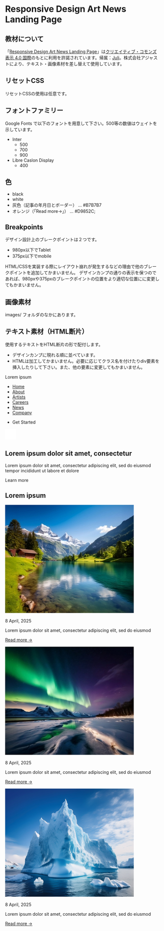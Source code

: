 # Responsive Design Art News Landing Page

## 教材について

「[Responsive Design Art News Landing Page](https://www.figma.com/community/file/1095377079540950532/responsive-design-art-news-landing-page)」は[クリエイティブ・コモンズ 表示 4.0 国際](https://creativecommons.org/licenses/by/4.0/deed.ja)のもとに利用を許諾されています。帰属：[Juli](https://www.figma.com/@juliamoutaqi)。株式会社アジャストにより、テキスト・画像素材を差し替えて使用しています。


## リセットCSS

リセットCSSの使用は任意です。

## フォントファミリー

Google Fonts で以下のフォントを用意して下さい。500等の数値はウェイトを示しています。

- Inter
	- 500
	- 700
	- 900
- Libre Caslon Display
	- 400

## 色

- black
- white
- 灰色（記事の年月日とボーダー） ... #B7B7B7
- オレンジ（「Read more→」） ... #D9852C;

## Breakpoints

デザイン設計上のブレークポイントは２つです。

- 980px以下でTablet
- 375px以下でmobile

HTML/CSSを実装する際にレイアウト崩れが発生するなどの理由で他のブレークポイントを追加してかまいません。
デザインカンプの通りの表示を保つのであれば、980pxや375pxのブレークポイントの位置をより適切な位置にに変更してもかまいません。

## 画像素材

images/ フォルダのなかにあります。

## テキスト素材（HTML断片）

使用するテキストをHTML断片の形で配付します。
- デザインカンプに現れる順に並べています。
- HTMLは加工してかまいません。必要に応じてクラス名を付けたりdiv要素を挿入したりして下さい。また、他の要素に変更してもかまいません。

<title>Lorem ipsum dolor sit amet</title>

Lorem ipsum

<ul>
	<li><a href="">Home</a></li>
	<li><a href="">About</a></li>
	<li><a href="">Artists</a></li>
	<li><a href="">Careers</a></li>
	<li><a href="">News</a></li>
	<li><a href="">Company</a></li>
	<li><p>Get Started</p></li>
</ul>

<img src="images/Hamburger.svg" width="35" height="35" alt="クリックするとナビゲーションを開きます。">

<h2>Lorem ipsum dolor sit amet, consectetur</h2>
<p>Lorem ipsum dolor sit amet, consectetur adipiscing elit, sed do eiusmod tempor incididunt ut labore et dolore</p>
<p>Learn more</p>

<h2>Lorem ipsum</h2>

<img src="images/thumb1.png" alt="">
<p>8 April, 2025</p>
<p>Lorem ipsum dolor sit amet, consectetur adipiscing elit, sed do eiusmod</p>
<p><a href="">Read more →</a></p>

<img src="images/thumb2.png" alt="">
<p>8 April, 2025</p>
<p>Lorem ipsum dolor sit amet, consectetur adipiscing elit, sed do eiusmod</p>
<p><a href="">Read more →</a></p>

<img src="images/thumb3.png" alt="">
<p>8 April, 2025</p>
<p>Lorem ipsum dolor sit amet, consectetur adipiscing elit, sed do eiusmod</p>
<p><a href="">Read more →</a></p>